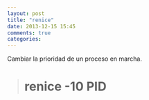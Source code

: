 ```yaml
---
layout: post
title: "renice"
date: 2013-12-15 15:45
comments: true
categories: 
---
```

Cambiar la prioridad de un proceso en marcha.

># renice -10 PID

